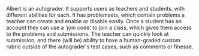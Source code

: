 Albert is an autograder.
It supports users as teachers and students, with different abilities for each.
It has problemsets, which contain problems a teacher can create and enable or disable easily.
Once a student has an account they can use a 'join code' to join a class, which gives them access to the problems and submissions.
The teacher can quickly look at submission, and there (will be) ability to have a human-graded custom rubric outside of the autograder's test cases, such as comments or finesse.
